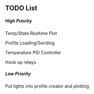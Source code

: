 ## TODO List

##### High Priority

Temp/State Realtime Plot

Profile Loading/Sending

Temperature PID Controller

Hook up relays


##### Low Priority
Put lights into profile creator and plotting
